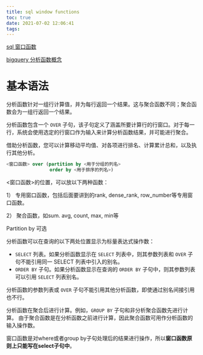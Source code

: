 ```yaml
---
title: sql window functions
toc: true
date: 2021-07-02 12:06:41
tags:
---
```


[sql 窗口函数](https://zhuanlan.zhihu.com/p/92654574)

[bigquery 分析函数概念](https://cloud.google.com/bigquery/docs/reference/standard-sql/analytic-function-concepts?hl=zh-cn)

# 基本语法

分析函数针对一组行计算值，并为每行返回一个结果。这与聚合函数不同；聚合函数会为一组行返回一个结果。

分析函数包含一个 `OVER` 子句，该子句定义了涵盖所要计算行的行窗口。对于每一行，系统会使用选定的行窗口作为输入来计算分析函数结果，并可能进行聚合。

借助分析函数，您可以计算移动平均值、对各项进行排名、计算累计总和，以及执行其他分析。

```sql
<窗口函数> over (partition by <用于分组的列名>
                order by <用于排序的列名>)
```

<窗口函数>的位置，可以放以下两种函数：

1） 专用窗口函数，包括后面要讲到的rank, dense_rank, row_number等专用窗口函数。

2） 聚合函数，如sum. avg, count, max, min等

Partition by 可选

分析函数可以在查询的以下两处位置显示为标量表达式操作数：

- `SELECT` 列表。如果分析函数显示在 `SELECT` 列表中，则其参数列表和 `OVER` 子句不能引用同一 SELECT 列表中引入的别名。
- `ORDER BY` 子句。如果分析函数显示在查询的 `ORDER BY` 子句中，则其参数列表可以引用 `SELECT` 列表别名。

分析函数的参数列表或 `OVER` 子句不能引用其他分析函数，即使通过别名间接引用也不行。

分析函数在聚合后进行计算。例如，`GROUP BY` 子句和非分析聚合函数先进行计算。 由于聚合函数是在分析函数之前进行计算，因此聚合函数可用作分析函数的输入操作数。

窗口函数是对where或者group by子句处理后的结果进行操作，所以**窗口函数原则上只能写在select子句中**。

